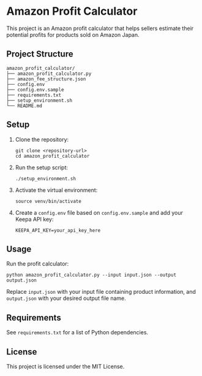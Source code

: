 # Amazon Profit Calculator

This project is an Amazon profit calculator that helps sellers estimate their potential profits for products sold on Amazon Japan.

## Project Structure

```
amazon_profit_calculator/
├── amazon_profit_calculator.py
├── amazon_fee_structure.json
├── config.env
├── config.env.sample
├── requirements.txt
├── setup_environment.sh
└── README.md
```

## Setup

1. Clone the repository:
   ```
   git clone <repository-url>
   cd amazon_profit_calculator
   ```

2. Run the setup script:
   ```
   ./setup_environment.sh
   ```

3. Activate the virtual environment:
   ```
   source venv/bin/activate
   ```

4. Create a `config.env` file based on `config.env.sample` and add your Keepa API key:
   ```
   KEEPA_API_KEY=your_api_key_here
   ```

## Usage

Run the profit calculator:

```
python amazon_profit_calculator.py --input input.json --output output.json
```

Replace `input.json` with your input file containing product information, and `output.json` with your desired output file name.

## Requirements

See `requirements.txt` for a list of Python dependencies.

## License

This project is licensed under the MIT License.